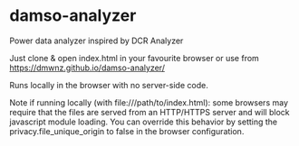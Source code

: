 # damso-analyzer
Power data analyzer inspired by DCR Analyzer

Just clone & open index.html in your favourite browser or use from https://dmwnz.github.io/damso-analyzer/

Runs locally in the browser with no server-side code.

Note if running locally (with file:///path/to/index.html): some browsers may require that the files are served from an HTTP/HTTPS server and will block javascript module loading. You can override this behavior by setting the privacy.file_unique_origin to false in the browser configuration.
